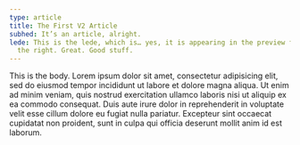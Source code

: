 ```yaml
---
type: article
title: The First V2 Article
subhed: It’s an article, alright.
lede: This is the lede, which is… yes, it is appearing in the preview frame on
  the right. Great. Good stuff.
---
```

This is the body. Lorem ipsum dolor sit amet, consectetur adipisicing elit, sed do eiusmod tempor incididunt ut labore et dolore magna aliqua. Ut enim ad minim veniam, quis nostrud exercitation ullamco laboris nisi ut aliquip ex ea commodo consequat. Duis aute irure dolor in reprehenderit in voluptate velit esse cillum dolore eu fugiat nulla pariatur. Excepteur sint occaecat cupidatat non proident, sunt in culpa qui officia deserunt mollit anim id est laborum.